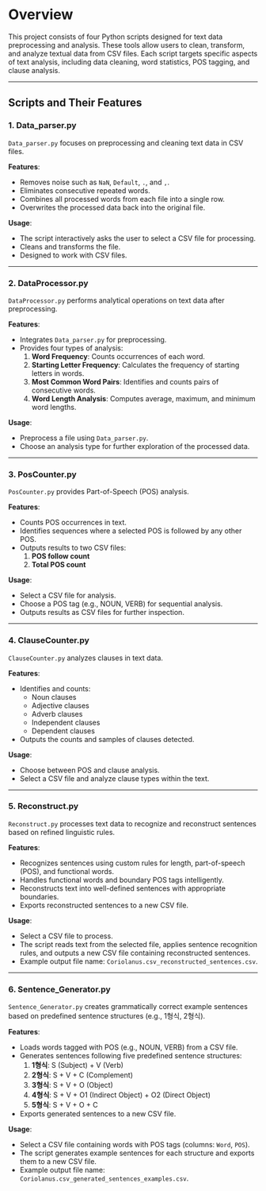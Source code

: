 # Overview
This project consists of four Python scripts designed for text data preprocessing and analysis. These tools allow users to clean, transform, and analyze textual data from CSV files. Each script targets specific aspects of text analysis, including data cleaning, word statistics, POS tagging, and clause analysis.

---

## Scripts and Their Features

### 1. **Data_parser.py**
`Data_parser.py` focuses on preprocessing and cleaning text data in CSV files.

**Features**:
- Removes noise such as `NaN`, `Default`, `.`, and `,`.
- Eliminates consecutive repeated words.
- Combines all processed words from each file into a single row.
- Overwrites the processed data back into the original file.

**Usage**:
- The script interactively asks the user to select a CSV file for processing.
- Cleans and transforms the file.
- Designed to work with CSV files.

---

### 2. **DataProcessor.py**
`DataProcessor.py` performs analytical operations on text data after preprocessing.

**Features**:
- Integrates `Data_parser.py` for preprocessing.
- Provides four types of analysis:
  1. **Word Frequency**: Counts occurrences of each word.
  2. **Starting Letter Frequency**: Calculates the frequency of starting letters in words.
  3. **Most Common Word Pairs**: Identifies and counts pairs of consecutive words.
  4. **Word Length Analysis**: Computes average, maximum, and minimum word lengths.

**Usage**:
- Preprocess a file using `Data_parser.py`.
- Choose an analysis type for further exploration of the processed data.

---

### 3. **PosCounter.py**
`PosCounter.py` provides Part-of-Speech (POS) analysis.

**Features**:
- Counts POS occurrences in text.
- Identifies sequences where a selected POS is followed by any other POS.
- Outputs results to two CSV files:
  1. **POS follow count**
  2. **Total POS count**

**Usage**:
- Select a CSV file for analysis.
- Choose a POS tag (e.g., NOUN, VERB) for sequential analysis.
- Outputs results as CSV files for further inspection.

---

### 4. **ClauseCounter.py**
`ClauseCounter.py` analyzes clauses in text data.

**Features**:
- Identifies and counts:
  - Noun clauses
  - Adjective clauses
  - Adverb clauses
  - Independent clauses
  - Dependent clauses
- Outputs the counts and samples of clauses detected.

**Usage**:
- Choose between POS and clause analysis.
- Select a CSV file and analyze clause types within the text.

---

### 5. **Reconstruct.py**
`Reconstruct.py` processes text data to recognize and reconstruct sentences based on refined linguistic rules.

**Features**:
- Recognizes sentences using custom rules for length, part-of-speech (POS), and functional words.
- Handles functional words and boundary POS tags intelligently.
- Reconstructs text into well-defined sentences with appropriate boundaries.
- Exports reconstructed sentences to a new CSV file.

**Usage**:
- Select a CSV file to process.
- The script reads text from the selected file, applies sentence recognition rules, and outputs a new CSV file containing reconstructed sentences.
- Example output file name: `Coriolanus.csv_reconstructed_sentences.csv`.

---

### 6. **Sentence_Generator.py**
`Sentence_Generator.py` creates grammatically correct example sentences based on predefined sentence structures (e.g., 1형식, 2형식).

**Features**:
- Loads words tagged with POS (e.g., NOUN, VERB) from a CSV file.
- Generates sentences following five predefined sentence structures:
  1. **1형식**: S (Subject) + V (Verb)
  2. **2형식**: S + V + C (Complement)
  3. **3형식**: S + V + O (Object)
  4. **4형식**: S + V + O1 (Indirect Object) + O2 (Direct Object)
  5. **5형식**: S + V + O + C
- Exports generated sentences to a new CSV file.

**Usage**:
- Select a CSV file containing words with POS tags (columns: `Word`, `POS`).
- The script generates example sentences for each structure and exports them to a new CSV file.
- Example output file name: `Coriolanus.csv_generated_sentences_examples.csv`.

